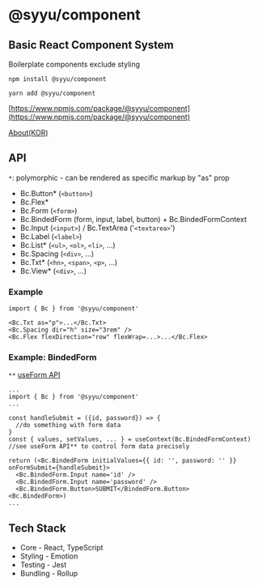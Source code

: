 # @syyu/component

## Basic React Component System

Boilerplate components exclude styling

`npm install @syyu/component`

`yarn add @syyu/component`

[https://www.npmjs.com/package/@syyu/component](https://www.npmjs.com/package/@syyu/component)

[About(KOR)](https://www.brewcoldblue.com/engineering/boilerplate-react-component-system)

## API

`*`: polymorphic - can be rendered as specific markup by "as" prop

- Bc.Button\* (`<button>`)
- Bc.Flex\*
- Bc.Form (`<form>`)
- Bc.BindedForm (form, input, label, button) + Bc.BindedFormContext
- Bc.Input (`<input>`) / Bc.TextArea ('`<textarea>`')
- Bc.Label (`<label>`)
- Bc.List\* (`<ul>`, `<ol>`, `<li>`, ...)
- Bc.Spacing (`<div>`, ...)
- Bc.Txt\* (`<hn>`, `<span>`, `<p>`, ...)
- Bc.View\* (`<div>`, ...)

### Example

```
import { Bc } from '@syyu/component'

<Bc.Txt as="p">...</Bc.Txt>
<Bc.Spacing dir="h" size="3rem" />
<Bc.Flex flexDirection="row" flexWrap=...>...</Bc.Flex>
```

### Example: BindedForm

`**` [useForm API](https://github.com/brewcold/util/blob/main/react/src/use-form/README.md)

```
...
import { Bc } from '@syyu/component'
...

const handleSubmit = ({id, password}) => {
  //do something with form data
}
const { values, setValues, ... } = useContext(Bc.BindedFormContext) //see useForm API** to control form data precisely

return (<Bc.BindedForm initialValues={{ id: '', password: '' }} onFormSubmit={handleSubmit}>
  <Bc.BindedForm.Input name='id' />
  <Bc.BindedForm.Input name='password' />
  <Bc.BindedForm.Button>SUBMIT</BindedForm.Button>
<Bc.BindedForm>)
...

```

## Tech Stack

- Core - React, TypeScript
- Styling - Emotion
- Testing - Jest
- Bundling - Rollup
